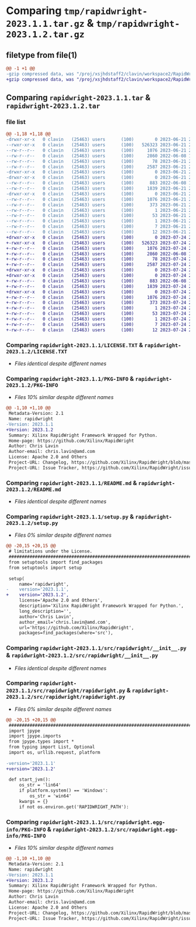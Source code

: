 # Comparing `tmp/rapidwright-2023.1.1.tar.gz` & `tmp/rapidwright-2023.1.2.tar.gz`

## filetype from file(1)

```diff
@@ -1 +1 @@
-gzip compressed data, was "/proj/xsjhdstaff2/clavin/workspace2/RapidWright/python/dist/.tmp-ceq51w3c/rapidwright-2023.1.1.tar", last modified: Wed Jun 21 22:56:14 2023, max compression
+gzip compressed data, was "/proj/xsjhdstaff2/clavin/workspace2/RapidWright/python/dist/.tmp-xikbxik_/rapidwright-2023.1.2.tar", last modified: Mon Jul 24 23:07:16 2023, max compression
```

## Comparing `rapidwright-2023.1.1.tar` & `rapidwright-2023.1.2.tar`

### file list

```diff
@@ -1,18 +1,18 @@
-drwxr-xr-x   0 clavin   (25463) users      (100)        0 2023-06-21 22:56:14.000000 rapidwright-2023.1.1/
--rwxr-xr-x   0 clavin   (25463) users      (100)   526323 2023-06-21 22:56:07.000000 rapidwright-2023.1.1/LICENSE.TXT
--rw-r--r--   0 clavin   (25463) users      (100)     1076 2023-06-21 22:56:14.000000 rapidwright-2023.1.1/PKG-INFO
--rw-r--r--   0 clavin   (25463) users      (100)     2860 2022-06-08 19:33:55.000000 rapidwright-2023.1.1/README.md
--rw-r--r--   0 clavin   (25463) users      (100)       78 2023-06-21 22:56:14.000000 rapidwright-2023.1.1/setup.cfg
--rw-r--r--   0 clavin   (25463) users      (100)     2587 2023-06-21 22:55:55.000000 rapidwright-2023.1.1/setup.py
-drwxr-xr-x   0 clavin   (25463) users      (100)        0 2023-06-21 22:56:14.000000 rapidwright-2023.1.1/src/
-drwxr-xr-x   0 clavin   (25463) users      (100)        0 2023-06-21 22:56:14.000000 rapidwright-2023.1.1/src/rapidwright/
--rw-r--r--   0 clavin   (25463) users      (100)      883 2022-06-08 19:33:55.000000 rapidwright-2023.1.1/src/rapidwright/__init__.py
--rw-r--r--   0 clavin   (25463) users      (100)     1839 2023-06-21 22:55:55.000000 rapidwright-2023.1.1/src/rapidwright/rapidwright.py
-drwxr-xr-x   0 clavin   (25463) users      (100)        0 2023-06-21 22:56:14.000000 rapidwright-2023.1.1/src/rapidwright.egg-info/
--rw-r--r--   0 clavin   (25463) users      (100)     1076 2023-06-21 22:56:14.000000 rapidwright-2023.1.1/src/rapidwright.egg-info/PKG-INFO
--rw-r--r--   0 clavin   (25463) users      (100)      373 2023-06-21 22:56:14.000000 rapidwright-2023.1.1/src/rapidwright.egg-info/SOURCES.txt
--rw-r--r--   0 clavin   (25463) users      (100)        1 2023-06-21 22:56:14.000000 rapidwright-2023.1.1/src/rapidwright.egg-info/dependency_links.txt
--rw-r--r--   0 clavin   (25463) users      (100)       53 2023-06-21 22:56:14.000000 rapidwright-2023.1.1/src/rapidwright.egg-info/entry_points.txt
--rw-r--r--   0 clavin   (25463) users      (100)        1 2023-06-21 22:56:14.000000 rapidwright-2023.1.1/src/rapidwright.egg-info/not-zip-safe
--rw-r--r--   0 clavin   (25463) users      (100)        7 2023-06-21 22:56:14.000000 rapidwright-2023.1.1/src/rapidwright.egg-info/requires.txt
--rw-r--r--   0 clavin   (25463) users      (100)       12 2023-06-21 22:56:14.000000 rapidwright-2023.1.1/src/rapidwright.egg-info/top_level.txt
+drwxr-xr-x   0 clavin   (25463) users      (100)        0 2023-07-24 23:07:16.000000 rapidwright-2023.1.2/
+-rwxr-xr-x   0 clavin   (25463) users      (100)   526323 2023-07-24 23:07:09.000000 rapidwright-2023.1.2/LICENSE.TXT
+-rw-r--r--   0 clavin   (25463) users      (100)     1076 2023-07-24 23:07:16.000000 rapidwright-2023.1.2/PKG-INFO
+-rw-r--r--   0 clavin   (25463) users      (100)     2860 2022-06-08 19:33:55.000000 rapidwright-2023.1.2/README.md
+-rw-r--r--   0 clavin   (25463) users      (100)       78 2023-07-24 23:07:16.000000 rapidwright-2023.1.2/setup.cfg
+-rw-r--r--   0 clavin   (25463) users      (100)     2587 2023-07-24 23:06:34.000000 rapidwright-2023.1.2/setup.py
+drwxr-xr-x   0 clavin   (25463) users      (100)        0 2023-07-24 23:07:16.000000 rapidwright-2023.1.2/src/
+drwxr-xr-x   0 clavin   (25463) users      (100)        0 2023-07-24 23:07:16.000000 rapidwright-2023.1.2/src/rapidwright/
+-rw-r--r--   0 clavin   (25463) users      (100)      883 2022-06-08 19:33:55.000000 rapidwright-2023.1.2/src/rapidwright/__init__.py
+-rw-r--r--   0 clavin   (25463) users      (100)     1839 2023-07-24 23:06:34.000000 rapidwright-2023.1.2/src/rapidwright/rapidwright.py
+drwxr-xr-x   0 clavin   (25463) users      (100)        0 2023-07-24 23:07:16.000000 rapidwright-2023.1.2/src/rapidwright.egg-info/
+-rw-r--r--   0 clavin   (25463) users      (100)     1076 2023-07-24 23:07:16.000000 rapidwright-2023.1.2/src/rapidwright.egg-info/PKG-INFO
+-rw-r--r--   0 clavin   (25463) users      (100)      373 2023-07-24 23:07:16.000000 rapidwright-2023.1.2/src/rapidwright.egg-info/SOURCES.txt
+-rw-r--r--   0 clavin   (25463) users      (100)        1 2023-07-24 23:07:16.000000 rapidwright-2023.1.2/src/rapidwright.egg-info/dependency_links.txt
+-rw-r--r--   0 clavin   (25463) users      (100)       53 2023-07-24 23:07:16.000000 rapidwright-2023.1.2/src/rapidwright.egg-info/entry_points.txt
+-rw-r--r--   0 clavin   (25463) users      (100)        1 2023-07-24 23:07:16.000000 rapidwright-2023.1.2/src/rapidwright.egg-info/not-zip-safe
+-rw-r--r--   0 clavin   (25463) users      (100)        7 2023-07-24 23:07:16.000000 rapidwright-2023.1.2/src/rapidwright.egg-info/requires.txt
+-rw-r--r--   0 clavin   (25463) users      (100)       12 2023-07-24 23:07:16.000000 rapidwright-2023.1.2/src/rapidwright.egg-info/top_level.txt
```

### Comparing `rapidwright-2023.1.1/LICENSE.TXT` & `rapidwright-2023.1.2/LICENSE.TXT`

 * *Files identical despite different names*

### Comparing `rapidwright-2023.1.1/PKG-INFO` & `rapidwright-2023.1.2/PKG-INFO`

 * *Files 10% similar despite different names*

```diff
@@ -1,10 +1,10 @@
 Metadata-Version: 2.1
 Name: rapidwright
-Version: 2023.1.1
+Version: 2023.1.2
 Summary: Xilinx RapidWright Framework Wrapped for Python.
 Home-page: https://github.com/Xilinx/RapidWright
 Author: Chris Lavin
 Author-email: chris.lavin@amd.com
 License: Apache 2.0 and Others
 Project-URL: Changelog, https://github.com/Xilinx/RapidWright/blob/master/RELEASE_NOTES.TXT
 Project-URL: Issue Tracker, https://github.com/Xilinx/RapidWright/issues
```

### Comparing `rapidwright-2023.1.1/README.md` & `rapidwright-2023.1.2/README.md`

 * *Files identical despite different names*

### Comparing `rapidwright-2023.1.1/setup.py` & `rapidwright-2023.1.2/setup.py`

 * *Files 0% similar despite different names*

```diff
@@ -20,15 +20,15 @@
 # limitations under the License.
 ################################################################################
 from setuptools import find_packages
 from setuptools import setup
 
 setup(
     name='rapidwright',
-    version='2023.1.1',
+    version='2023.1.2',
     license='Apache 2.0 and Others',
     description='Xilinx RapidWright Framework Wrapped for Python.',
     long_description='',
     author='Chris Lavin',
     author_email='chris.lavin@amd.com',
     url='https://github.com/Xilinx/RapidWright',
     packages=find_packages(where='src'),
```

### Comparing `rapidwright-2023.1.1/src/rapidwright/__init__.py` & `rapidwright-2023.1.2/src/rapidwright/__init__.py`

 * *Files identical despite different names*

### Comparing `rapidwright-2023.1.1/src/rapidwright/rapidwright.py` & `rapidwright-2023.1.2/src/rapidwright/rapidwright.py`

 * *Files 0% similar despite different names*

```diff
@@ -20,15 +20,15 @@
 ################################################################################
 import jpype
 import jpype.imports
 from jpype.types import *
 from typing import List, Optional
 import os, urllib.request, platform
 
-version='2023.1.1'
+version='2023.1.2'
 
 def start_jvm():
     os_str = 'lin64'
     if platform.system() == 'Windows':
         os_str = 'win64'
     kwargs = {}
     if not os.environ.get('RAPIDWRIGHT_PATH'):
```

### Comparing `rapidwright-2023.1.1/src/rapidwright.egg-info/PKG-INFO` & `rapidwright-2023.1.2/src/rapidwright.egg-info/PKG-INFO`

 * *Files 10% similar despite different names*

```diff
@@ -1,10 +1,10 @@
 Metadata-Version: 2.1
 Name: rapidwright
-Version: 2023.1.1
+Version: 2023.1.2
 Summary: Xilinx RapidWright Framework Wrapped for Python.
 Home-page: https://github.com/Xilinx/RapidWright
 Author: Chris Lavin
 Author-email: chris.lavin@amd.com
 License: Apache 2.0 and Others
 Project-URL: Changelog, https://github.com/Xilinx/RapidWright/blob/master/RELEASE_NOTES.TXT
 Project-URL: Issue Tracker, https://github.com/Xilinx/RapidWright/issues
```

